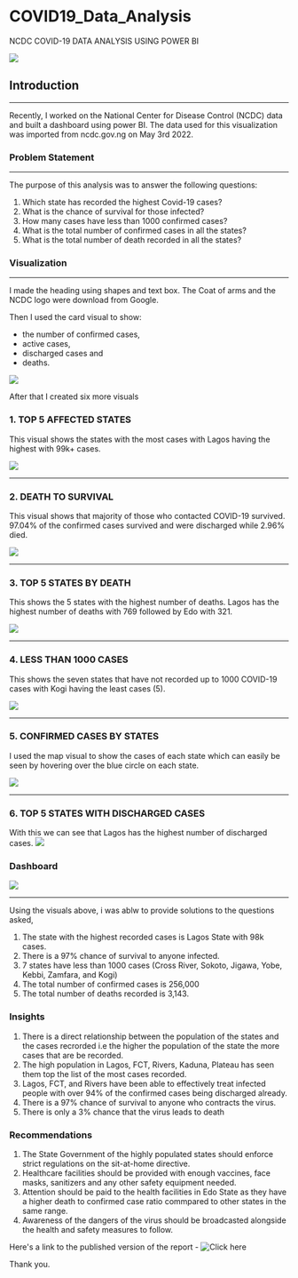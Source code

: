 # COVID19_Data_Analysis
NCDC COVID-19 DATA ANALYSIS USING POWER BI

![](head.webp)

## Introduction
---
Recently, I worked on the National Center for Disease Control (NCDC) data and built a dashboard using power BI. The data used for this visualization was imported from ncdc.gov.ng on May 3rd 2022.

### Problem Statement
---
The purpose of this analysis was to answer the following questions:
1. Which state has recorded the highest Covid-19 cases?
2. What is the chance of survival for those infected?
3. How many cases have less than 1000 confirmed cases?
4. What is the total number of confirmed cases in all the states?
5. What is the total number of death recorded in all the states?

### Visualization 
---
I made the heading using shapes and text box. The Coat of arms and the NCDC logo were download from Google.

Then I used the card visual to show:

- the number of confirmed cases,
- active cases,
- discharged cases and
- deaths.
   
![](card.webp)

After that I created six more visuals


### 1.  TOP 5 AFFECTED STATES
   
   This visual shows the states with the most cases with Lagos having the highest with 99k+ cases.
   
![](vis_1.webp)

---

### 2. DEATH TO SURVIVAL

This visual shows that majority of those who contacted COVID-19 survived. 97.04% of the confirmed cases survived and were discharged while 2.96% died.

![](vis_2.webp)

---

###  3.  TOP 5 STATES BY DEATH
  
 This shows the 5 states with the highest number of deaths. Lagos has the highest number of deaths with 769 followed by Edo with 321.

 ![](vis_3.webp)

---

 ### 4. LESS THAN 1000 CASES

  This shows the seven states that have not recorded up to 1000 COVID-19 cases with Kogi having the least cases (5).
  
![](vis_4.webp)

---

### 5.  CONFIRMED CASES BY STATES


I used the map visual to show the cases of each state which can easily be seen by hovering over the blue circle on each state.

![](vis_5.webp)

---

### 6.  TOP 5 STATES WITH DISCHARGED CASES

   With this we can see that Lagos has the highest number of discharged cases.
![](vis_6.webp)

### Dashboard
![](dashboard.webp)

---
Using the visuals above, i was ablw to provide solutions to the questions asked,

 1. The state with the highest recorded cases is Lagos State with 98k cases.
 2. There is a 97% chance of survival to anyone infected.
 3. 7 states have less than 1000 cases (Cross River, Sokoto, Jigawa, Yobe, Kebbi, Zamfara, and Kogi)
 4. The total number of confirmed cases is 256,000
 5. The total number of deaths recorded is 3,143.   


### Insights
1. There is a direct relationship between the population of the states and the cases recrorded i.e the higher the population of the state the more cases that are be recorded.
2. The high population in Lagos, FCT, Rivers, Kaduna, Plateau has seen them top the list of the most cases recorded.
3. Lagos, FCT, and Rivers have been able to effectively treat infected people with over 94% of the confirmed cases being discharged already. 
4. There is a 97% chance of survival to anyone who contracts the virus.
5. There is only a 3% chance that the virus leads to death 


### Recommendations
1. The State Government of the highly populated states should enforce strict regulations on the sit-at-home directive.
2. Healthcare facilities should be provided with enough vaccines, face masks, sanitizers and any other safety equipment needed. 
3. Attention should be paid to the health facilities in Edo State as they have a higher death to confirmed case ratio commpared to other states in the same range.
4. Awareness of the dangers of the virus should be broadcasted alongside the health and safety measures to follow.



Here's a link to the published version of the report - ![Click here](https://app.powerbi.com/MobileLandingPage?ctid=48f2f0d2-cfbf-4c32-afbf-0e802467492f&pbi_source=linkShare&action=OpenLink&linkId=43TIO2mnO6)




Thank you.




